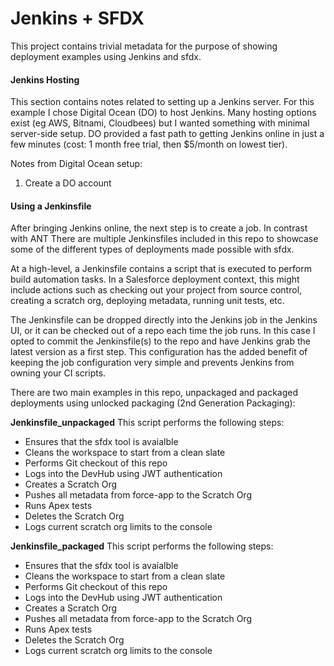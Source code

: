 # Jenkins + SFDX

This project contains trivial metadata for the purpose of showing deployment examples using Jenkins and sfdx.

#### Jenkins Hosting

This section contains notes related to setting up a Jenkins server.  For this example I chose Digital Ocean (DO) to host Jenkins. Many hosting options exist (eg AWS, Bitnami, Cloudbees) but I wanted something with minimal server-side setup.  DO provided a fast path to getting Jenkins online in just a few minutes (cost: 1 month free trial, then $5/month on lowest tier).

Notes from Digital Ocean setup:

1. Create a DO account

#### Using a Jenkinsfile

After bringing Jenkins online, the next step is to create a job. In contrast with ANT There are multiple Jenkinsfiles included in this repo to showcase some of the different types of deployments made possible with sfdx.

At a high-level, a Jenkinsfile contains a script that is executed to perform build automation tasks. In a Salesforce deployment context, this might include actions such as checking out your project from source control, creating a scratch org, deploying metadata, running unit tests, etc.

The Jenkinsfile can be dropped directly into the Jenkins job in the Jenkins UI, or it can be checked out of a repo each time the job runs.  In this case I opted to commit the Jenkinsfile(s) to the
repo and have Jenkins grab the latest version as a first step. This configuration has the added benefit of keeping the job configuration very simple and prevents Jenkins from owning your CI scripts.

There are two main examples in this repo, unpackaged and packaged deployments using unlocked packaging (2nd Generation Packaging):

**Jenkinsfile_unpackaged**
This script performs the following steps:
- Ensures that the sfdx tool is avaialble
- Cleans the workspace to start from a clean slate
- Performs Git checkout of this repo
- Logs into the DevHub using JWT authentication
- Creates a Scratch Org
- Pushes all metadata from force-app to the Scratch Org
- Runs Apex tests
- Deletes the Scratch Org
- Logs current scratch org limits to the console

**Jenkinsfile_packaged**
This script performs the following steps:
- Ensures that the sfdx tool is avaialble
- Cleans the workspace to start from a clean slate
- Performs Git checkout of this repo
- Logs into the DevHub using JWT authentication
- Creates a Scratch Org
- Pushes all metadata from force-app to the Scratch Org
- Runs Apex tests
- Deletes the Scratch Org
- Logs current scratch org limits to the console

